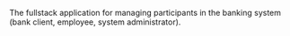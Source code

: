 The fullstack application for managing participants in the banking system (bank client, employee, system administrator).

